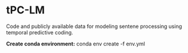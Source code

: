 # tPC-LM

Code and publicly available data for modeling sentene processing using temporal predictive coding.

**Create conda environment:** conda env create -f env.yml
